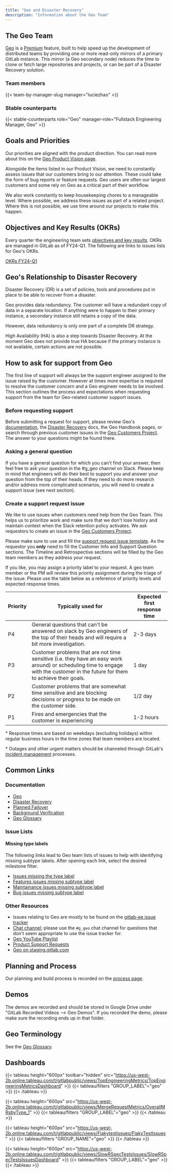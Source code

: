 ```yaml
---
title: "Geo and Disaster Recovery"
description: "Information about the Geo Team"
---
```


## The Geo Team

[Geo](https://about.gitlab.com/solutions/geo/) is a [Premium](https://about.gitlab.com/pricing/premium/) feature, built to help speed up the development of distributed teams by providing
one or more read-only mirrors of a primary GitLab instance. This mirror (a Geo secondary node) reduces the time to clone or fetch large
repositories and projects, or can be part of a Disaster Recovery solution.

### Team members

{{< team-by-manager-slug manager="luciezhao" >}}

### Stable counterparts

{{< stable-counterparts role="Geo" manager-role="Fullstack Engineering Manager, Geo" >}}

## Goals and Priorities

Our priorities are aligned with the product direction. You can read more about this on the [Geo Product Vision page](https://about.gitlab.com/direction/geo/).

Alongside the items listed in our Product Vision, we need to constantly assess issues that our customers bring to our
attention. These could take the form of bug reports or feature requests. Geo users are often our largest
customers and some rely on Geo as a critical part of their workflow.

We also work constantly to keep housekeeping chores to a manageable level. Where possible, we address these issues
as part of a related project. Where this is not possible, we use time around our projects to make this happen.

## Objectives and Key Results (OKRs)

Every quarter the engineering team sets [objectives and key results](/handbook/company/okrs/#what-are-okrs). OKRs are managed in GitLab as of FY24-Q1. The following are links to issues lists for Geo's OKRs.

[OKRs FY24-Q1](https://gitlab.com/gitlab-com/gitlab-OKRs/-/issues/?sort=created_date&state=opened&label_name%5B%5D=group%3A%3Ageo&milestone_title=FY24-Q1&first_page_size=100)

## Geo's Relationship to Disaster Recovery

Disaster Recovery (DR) is a set of policies, tools and procedures put in place to be able to recover from a disaster.

Geo provides data redundancy. The customer will have a redundant copy of data in a separate location. If anything were to happen to their primary instance, a secondary instance still retains a copy of the data.

However, data redundancy is only one part of a complete DR strategy.

High Availability (HA) is also a step towards Disaster Recovery. At the moment Geo does not provide true HA because if the primary instance is not available, certain actions are not possible.

## How to ask for support from Geo

The first line of support will always be the support engineer assigned to the issue raised by the customer. However at times more expertise is required to resolve the customer concern and a Geo engineer needs to be involved.
This section outlines the process and expectations when requesting support from the team for Geo-related customer support issues.

### Before requesting support

Before submitting a request for support, please review Geo's [documentation](https://docs.gitlab.com/ee/administration/geo/), the [Disaster Recovery](https://docs.gitlab.com/ee/administration/geo/disaster_recovery/) docs, the Geo Handbook pages, or search through previous customer issues in the [Geo Customers Project](https://gitlab.com/gitlab-com/geo-customers). The answer to your questions might be found there.

### Asking a general question

If you have a general question for which you can't find your answer, then feel free to ask your question in the #g_geo channel on Slack. Please keep in mind that engineers will do their best to support you and answer your question from the top of their heads. If they need to do more research and/or address more complicated scenarios, you will need to create a support issue (see next section).

### Create a support request issue

We like to use issues when customers need help from the Geo Team. This helps us to prioritize work and make sure that we don't lose history and maintain context when the Slack retention policy activates.
We ask requestors to create an issue in the [Geo Customers Project](https://gitlab.com/gitlab-com/geo-customers).

Please make sure to use and fill the [support request issue template](https://gitlab.com/gitlab-com/geo-customers/-/blob/master/.gitlab/issue_templates/Support%20Request.md). As the requestor you **only** need to fill the Customer Info and Support Question sections. The Timeline and Retrospective sections will be filled by the Geo team members as they address your request.

If you like, you may assign a priority label to your request. A geo team member or the PM will review this priority assignment during the triage of the issue. Please use the table below as a reference of priority levels and expected response times.

| Priority | Typically used for | Expected first response time |
| ---      | ---   |  ------  |
| P4          | General questions that can't be answered on slack by Geo engineers of the top of their heads and will require a bit more investigation. | 2-3 days |
| P3          | Customer problems that are not time sensitive (i.e. they have an easy work around) or scheduling time to engage with the customer in the future for them to achieve their goals. | 1 day |
| P2          | Customer problems that are somewhat time sensitive and are blocking decisions or progress to be made on the customer side. | 1/2 day |
| P1          | Fires and emergencies that the customer is experiencing | 1-2 hours |

\* Response times are based on weekdays (excluding holidays) within regular business hours in the time zones that team members are located.

\* Outages and other urgent matters should be channeled through GitLab's [incident management](/handbook/engineering/infrastructure/incident-management/) processes.

## Common Links

### Documentation

- [Geo](https://docs.gitlab.com/ee/administration/geo/index.html)
- [Disaster Recovery](https://docs.gitlab.com/ee/administration/geo/disaster_recovery/index.html)
- [Planned Failover](https://docs.gitlab.com/ee/administration/geo/disaster_recovery/planned_failover.html)
- [Background Verification](https://docs.gitlab.com/ee/administration/geo/disaster_recovery/background_verification.html)
- [Geo Glossary](https://docs.gitlab.com/ee/administration/geo/glossary.html)

### Issue Lists

#### Missing type labels

The following links lead to Geo team lists of issues to help with identifying missing subtype labels. After opening each link, select the desired milestone filter.

- [Issues missing the type label](https://gitlab.com/gitlab-org/gitlab/-/issues/?sort=created_asc&state=all&amp;not%5Blabel_name%5D%5B%5D=type%3A%3A%2a&label_name%5B%5D=group%3A%3Ageo&milestone_title=15.6&first_page_size=20)
- [Features issues missing subtype label](https://gitlab.com/gitlab-org/gitlab/-/issues/?sort=created_asc&state=all&label_name%5B%5D=type%3A%3Afeature&label_name%5B%5D=group%3A%3Ageo&milestone_title=15.6&amp;not%5Blabel_name%5D%5B%5D=feature%3A%3A%2a&first_page_size=20)
- [Maintainance issues missing subtype label](https://gitlab.com/gitlab-org/gitlab/-/issues/?sort=created_asc&state=all&label_name%5B%5D=type%3A%3Amaintenance&label_name%5B%5D=group%3A%3Ageo&milestone_title=15.6&amp;not%5Blabel_name%5D%5B%5D=maintenance%3A%3A%2a&first_page_size=20)
- [Bug issues missing subtype label](https://gitlab.com/gitlab-org/gitlab/-/issues/?sort=created_asc&state=all&label_name%5B%5D=type%3A%3Abug&label_name%5B%5D=group%3A%3Ageo&milestone_title=15.6&amp;not%5Blabel_name%5D%5B%5D=bug%3A%3A%2a&first_page_size=20)

### Other Resources

- Issues relating to Geo are mostly to be found on the
[gitlab-ee issue tracker](https://gitlab.com/gitlab-org/gitlab-ee/issues/?scope=all&utf8=%E2%9C%93&state=opened&label_name[]=Geo)
- [Chat channel](https://gitlab.slack.com/archives/g_geo); please use the `#g_geo`
chat channel for questions that don't seem appropriate to use the issue tracker
for.
- [Geo YouTube Playlist](https://www.youtube.com/playlist?list=PL05JrBw4t0KoY_6FXXVgj7wPE9ZDS4cOw)
- [Product Support Requests](/handbook/product/product-processes/#product-support-requests)
- [Geo on staging.gitlab.com](staging.html)

## Planning and Process

Our planning and build process is recorded on the [process page](process.html).

## Demos

The demos are recorded and should be stored in Google Drive under "GitLab Recorded Videos --> Geo Demos".
If you recorded the demo, please make sure the recording ends up in that folder.

## Geo Terminology

See the [Geo Glossary](https://docs.gitlab.com/ee/administration/geo/glossary.html).

## Dashboards

{{< tableau height="600px" toolbar="hidden" src="https://us-west-2b.online.tableau.com/t/gitlabpublic/views/TopEngineeringMetrics/TopEngineeringMetricsDashboard" >}}
  {{< tableau/filters "GROUP_LABEL"="geo" >}}
{{< /tableau >}}

{{< tableau height="600px" src="https://us-west-2b.online.tableau.com/t/gitlabpublic/views/MergeRequestMetrics/OverallMRsbyType_1" >}}
  {{< tableau/filters "GROUP_LABEL"="geo" >}}
{{< /tableau >}}

{{< tableau height="600px" src="https://us-west-2b.online.tableau.com/t/gitlabpublic/views/Flakytestissues/FlakyTestIssues" >}}
  {{< tableau/filters "GROUP_NAME"="geo" >}}
{{< /tableau >}}

{{< tableau height="600px" src="https://us-west-2b.online.tableau.com/t/gitlabpublic/views/SlowRSpecTestsIssues/SlowRSpecTestsIssuesDashboard" >}}
  {{< tableau/filters "GROUP_LABEL"="geo" >}}
{{< /tableau >}}
